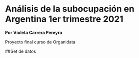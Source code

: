 # Análisis de la subocupación en Argentina 1er trimestre 2021
**Por Violeta Carrera Pereyra**

Proyecto final curso de Organidata 

##Set de datos
